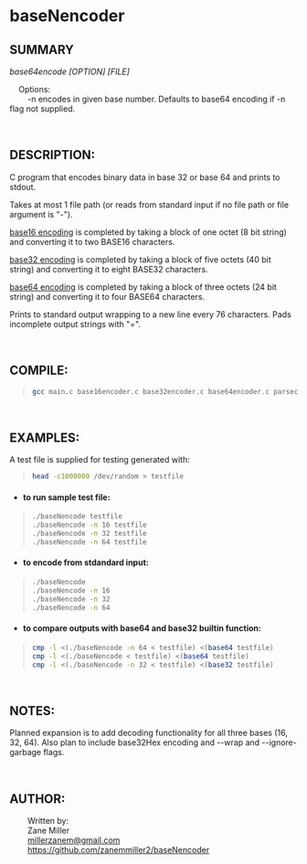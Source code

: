 # baseNencoder

## SUMMARY

_base64encode [OPTION] [FILE]_

&nbsp;&nbsp;&nbsp;&nbsp;Options:  
&nbsp;&nbsp;&nbsp;&nbsp;&nbsp;&nbsp;&nbsp;&nbsp;-n encodes in given base number. Defaults to base64 encoding if -n flag not supplied.

<br/>

## DESCRIPTION:

C program that encodes binary data in base 32 or base 64 and prints to stdout.

Takes at most 1 file path (or reads from standard input if no file path or file argument is "-").

<ins>base16 encoding</ins> is completed by taking a block of one octet (8 bit string) and converting it to two BASE16 characters.

<ins>base32 encoding</ins> is completed by taking a block of five octets (40 bit string) and converting it to eight BASE32 characters.

<ins>base64 encoding</ins> is completed by taking a block of three octets (24 bit string) and converting it to four BASE64 characters.

Prints to standard output wrapping to a new line every 76 characters. Pads incomplete output strings with "=".

<br/>

## COMPILE:

> ```bash
> gcc main.c base16encoder.c base32encoder.c base64encoder.c parsecl.c -o baseNencode
> ```

<br/>

## EXAMPLES:

A test file is supplied for testing generated with:

> ```bash
> head -c1000000 /dev/random > testfile
> ```

- #### to run sample test file:

> ```bash
> ./baseNencode testfile
> ./baseNencode -n 16 testfile
> ./baseNencode -n 32 testfile
> ./baseNencode -n 64 testfile
> ```

- #### to encode from stdandard input:

> ```bash
> ./baseNencode
> ./baseNencode -n 16
> ./baseNencode -n 32
> ./baseNencode -n 64
> ```

- #### to compare outputs with base64 and base32 builtin function:

> ```bash
> cmp -l <(./baseNencode -n 64 < testfile) <(base64 testfile)
> cmp -l <(./baseNencode < testfile) <(base64 testfile)
> cmp -l <(./baseNencode -n 32 < testfile) <(base32 testfile)
>
> ```

<br/>

## NOTES:

Planned expansion is to add decoding functionality for all three bases (16, 32, 64). Also plan to include base32Hex encoding and --wrap and --ignore-garbage flags.

<br/>

## AUTHOR:

&nbsp;&nbsp;&nbsp;&nbsp;&nbsp;&nbsp;&nbsp;&nbsp;Written by:  
&nbsp;&nbsp;&nbsp;&nbsp;&nbsp;&nbsp;&nbsp;&nbsp;Zane Miller  
&nbsp;&nbsp;&nbsp;&nbsp;&nbsp;&nbsp;&nbsp;&nbsp;<millerzanem@gmail.com>  
&nbsp;&nbsp;&nbsp;&nbsp;&nbsp;&nbsp;&nbsp;&nbsp;<https://github.com/zanemmiller2/baseNencoder>
